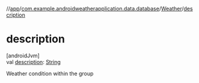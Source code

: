 //[app](../../../index.md)/[com.example.androidweatherapplication.data.database](../index.md)/[Weather](index.md)/[description](description.md)

# description

[androidJvm]\
val [description](description.md): [String](https://kotlinlang.org/api/latest/jvm/stdlib/kotlin/-string/index.html)

Weather condition within the group
